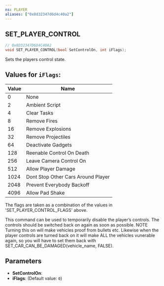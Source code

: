 ```yaml
---
ns: PLAYER
aliases: ["0x8d32347d6d4c40a2"]
---
```

## SET_PLAYER_CONTROL

```c
// 0x8D32347D6D4C40A2
void SET_PLAYER_CONTROL(bool SetControlOn, int iFlags);
```

Sets the players control state.

## Values for `iFlags`:
| Value | Name |
| --- | --- |
| 0 | None |
| 2 | Ambient Script |
| 4 | Clear Tasks |
| 8 | Remove Fires |
| 16 | Remove Explosions |
| 32 | Remove Projectiles |
| 64 | Deactivate Gadgets |
| 128 | Reenable Control On Death |
| 256 | Leave Camera Control On |
| 512 | Allow Player Damage |
| 1024 | Dont Stop Other Cars Around Player |
| 2048 | Prevent Everybody Backoff |
| 4096 | Allow Pad Shake |


The flags are taken as a combination of the values in 'SET_PLAYER_CONTROL_FLAGS' above.

This command can be used to temporarily disable the player’s controls. The controls should be switched back on again as soon as possible. NOTE Turning this on will make vehicles proof from bullets etc. Likewise when the player controls are turned back on it will make ALL the vehicles vunerable again, so you will have to set them back with SET_CAR_CAN_BE_DAMAGED(vehicle_name, FALSE).


## Parameters
* **SetControlOn**: 
* **iFlags**: (Default value: `0`)
